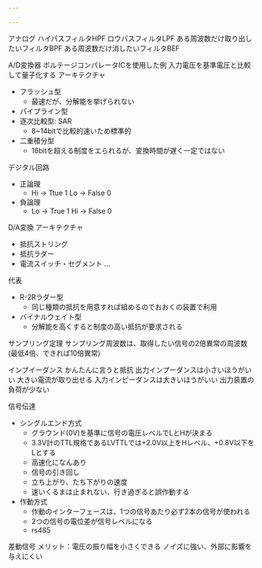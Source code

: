 ```yaml
---

---
```


アナログ
ハイパスフィルタHPF
ロウパスフィルタLPF
ある周波数だけ取り出したいフィルタBPF
ある周波数だけ消したいフィルタBEF

A/D変換器
ボルテージコンパレータICを使用した例
入力電圧を基準電圧と比較して量子化する
アーキテクチャ
- フラッシュ型
    - 最速だが、分解能を挙げられない
- パイプライン型
- 逐次比較型: SAR
    - 8~14bitで比較的速いため標準的
- 二重積分型
    - 16bitを超える制度をエられるが、変換時間が遅く一定ではない

デジタル回路
- 正論理
    - Hi -> Ttue 1 Lo -> False 0
- 負論理
    - Lo -> True 1 Hi -> False 0 

D/A変換
アーキテクチャ
- 抵抗ストリング
- 抵抗ラダー
- 電流スイッチ・セグメント
...

代表
- R-2Rラダー型
    - 同じ種類の抵抗を用意すれば組めるのでおおくの装置で利用
- バイナルウェイト型
    - 分解能を高くすると制度の高い抵抗が要求される

サンプリング定理
サンプリング周波数は、取得したい信号の2倍異常の周波数(最低4倍、できれば10倍異常)

インプイーダンス
かんたんに言うと抵抗
出力インプーダンスは小さいほうがいい
    大きい電流が取り出せる
入力インピーダンスは大きいほうがいい
    出力装置の負荷が少ない

信号伝達
- シングルエンド方式
    - グラウンド(0V)を基準に信号の電圧レベルでLとHが決まる
    - 3.3V計のTTL規格であるLVTTLでは+2.0V以上をHレベル、+0.8V以下をLとする
    - 高速化になんあり
    - 信号の引き回し
    - 立ち上がり、たち下がりの速度
    - 速いくるまは止まれない、行き過ぎると誤作動する
- 作動方式
    - 作動のインターフェースは、1つの信号あたり必ず2本の信号が使われる
    - 2つの信号の電位差が信号レベルになる
    - rs485

差動信号
メリット：電圧の振り幅を小さくできる
ノイズに強い、外部に影響を与えにくい

